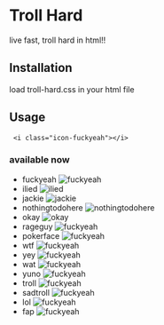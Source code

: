 Troll Hard
==========

live fast, troll hard in html!!


## Installation

  load troll-hard.css in your html file

## Usage

  ``` <i class="icon-fuckyeah"></i>```

### available now
-  fuckyeah  ![fuckyeah](images/sprite/fuckyeah.png)
-  ilied   ![ilied](images/sprite/ilied.png)
-  jackie   ![jackie](images/sprite/jackie.png)
-  nothingtodohere   ![nothingtodohere](images/sprite/nothingtodohere.png)
-  okay   ![okay](images/sprite/okay.png)
-  rageguy   ![fuckyeah](images/sprite/fuckyeah.png)
-  pokerface   ![fuckyeah](images/sprite/fuckyeah.png)
-  wtf   ![fuckyeah](images/sprite/fuckyeah.png)
-  yey   ![fuckyeah](images/sprite/fuckyeah.png)
-  wat   ![fuckyeah](images/sprite/fuckyeah.png)
-  yuno   ![fuckyeah](images/sprite/fuckyeah.png)
-  troll   ![fuckyeah](images/sprite/fuckyeah.png)
-  sadtroll   ![fuckyeah](images/sprite/fuckyeah.png)
-  lol   ![fuckyeah](images/sprite/fuckyeah.png)
-  fap   ![fuckyeah](images/sprite/fuckyeah.png)